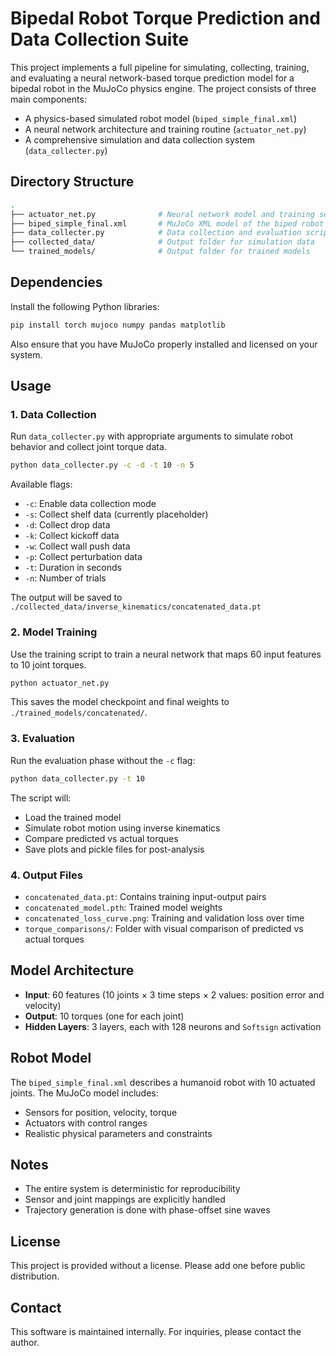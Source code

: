 # Bipedal Robot Torque Prediction and Data Collection Suite

This project implements a full pipeline for simulating, collecting, training, and evaluating a neural network-based torque prediction model for a bipedal robot in the MuJoCo physics engine. The project consists of three main components:

- A physics-based simulated robot model (`biped_simple_final.xml`)
- A neural network architecture and training routine (`actuator_net.py`)
- A comprehensive simulation and data collection system (`data_collecter.py`)

## Directory Structure

```bash
.
├── actuator_net.py              # Neural network model and training script
├── biped_simple_final.xml       # MuJoCo XML model of the biped robot
├── data_collecter.py            # Data collection and evaluation script
├── collected_data/              # Output folder for simulation data
└── trained_models/              # Output folder for trained models
```

## Dependencies

Install the following Python libraries:

```bash
pip install torch mujoco numpy pandas matplotlib
```

Also ensure that you have MuJoCo properly installed and licensed on your system.

## Usage

### 1. Data Collection

Run `data_collecter.py` with appropriate arguments to simulate robot behavior and collect joint torque data.

```bash
python data_collecter.py -c -d -t 10 -n 5
```

Available flags:

- `-c`: Enable data collection mode
- `-s`: Collect shelf data (currently placeholder)
- `-d`: Collect drop data
- `-k`: Collect kickoff data
- `-w`: Collect wall push data
- `-p`: Collect perturbation data
- `-t`: Duration in seconds
- `-n`: Number of trials

The output will be saved to `./collected_data/inverse_kinematics/concatenated_data.pt`

### 2. Model Training

Use the training script to train a neural network that maps 60 input features to 10 joint torques.

```bash
python actuator_net.py
```

This saves the model checkpoint and final weights to `./trained_models/concatenated/`.

### 3. Evaluation

Run the evaluation phase without the `-c` flag:

```bash
python data_collecter.py -t 10
```

The script will:

- Load the trained model
- Simulate robot motion using inverse kinematics
- Compare predicted vs actual torques
- Save plots and pickle files for post-analysis

### 4. Output Files

- `concatenated_data.pt`: Contains training input-output pairs
- `concatenated_model.pth`: Trained model weights
- `concatenated_loss_curve.png`: Training and validation loss over time
- `torque_comparisons/`: Folder with visual comparison of predicted vs actual torques

## Model Architecture

- **Input**: 60 features (10 joints × 3 time steps × 2 values: position error and velocity)
- **Output**: 10 torques (one for each joint)
- **Hidden Layers**: 3 layers, each with 128 neurons and `Softsign` activation

## Robot Model

The `biped_simple_final.xml` describes a humanoid robot with 10 actuated joints. The MuJoCo model includes:

- Sensors for position, velocity, torque
- Actuators with control ranges
- Realistic physical parameters and constraints

## Notes

- The entire system is deterministic for reproducibility
- Sensor and joint mappings are explicitly handled
- Trajectory generation is done with phase-offset sine waves

## License

This project is provided without a license. Please add one before public distribution.

## Contact

This software is maintained internally. For inquiries, please contact the author.
